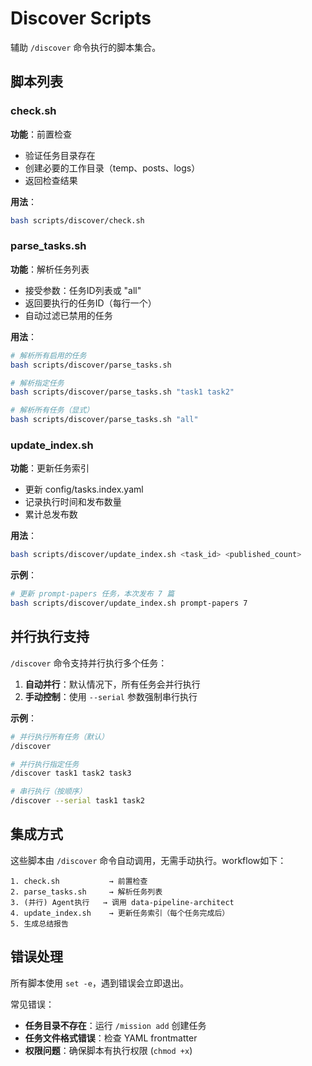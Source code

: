 # Discover Scripts

辅助 `/discover` 命令执行的脚本集合。

## 脚本列表

### check.sh
**功能**：前置检查
- 验证任务目录存在
- 创建必要的工作目录（temp、posts、logs）
- 返回检查结果

**用法**：
```bash
bash scripts/discover/check.sh
```

### parse_tasks.sh
**功能**：解析任务列表
- 接受参数：任务ID列表或 "all"
- 返回要执行的任务ID（每行一个）
- 自动过滤已禁用的任务

**用法**：
```bash
# 解析所有启用的任务
bash scripts/discover/parse_tasks.sh

# 解析指定任务
bash scripts/discover/parse_tasks.sh "task1 task2"

# 解析所有任务（显式）
bash scripts/discover/parse_tasks.sh "all"
```

### update_index.sh
**功能**：更新任务索引
- 更新 config/tasks.index.yaml
- 记录执行时间和发布数量
- 累计总发布数

**用法**：
```bash
bash scripts/discover/update_index.sh <task_id> <published_count>
```

**示例**：
```bash
# 更新 prompt-papers 任务，本次发布 7 篇
bash scripts/discover/update_index.sh prompt-papers 7
```

## 并行执行支持

`/discover` 命令支持并行执行多个任务：

1. **自动并行**：默认情况下，所有任务会并行执行
2. **手动控制**：使用 `--serial` 参数强制串行执行

**示例**：
```bash
# 并行执行所有任务（默认）
/discover

# 并行执行指定任务
/discover task1 task2 task3

# 串行执行（按顺序）
/discover --serial task1 task2
```

## 集成方式

这些脚本由 `/discover` 命令自动调用，无需手动执行。workflow如下：

```
1. check.sh           → 前置检查
2. parse_tasks.sh     → 解析任务列表
3. (并行) Agent执行   → 调用 data-pipeline-architect
4. update_index.sh    → 更新任务索引（每个任务完成后）
5. 生成总结报告
```

## 错误处理

所有脚本使用 `set -e`，遇到错误会立即退出。

常见错误：
- **任务目录不存在**：运行 `/mission add` 创建任务
- **任务文件格式错误**：检查 YAML frontmatter
- **权限问题**：确保脚本有执行权限 (`chmod +x`)
